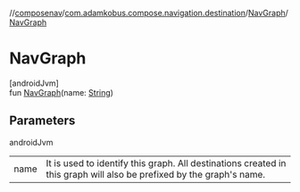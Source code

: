 //[composenav](../../../index.md)/[com.adamkobus.compose.navigation.destination](../index.md)/[NavGraph](index.md)/[NavGraph](-nav-graph.md)

# NavGraph

[androidJvm]\
fun [NavGraph](-nav-graph.md)(name: [String](https://kotlinlang.org/api/latest/jvm/stdlib/kotlin/-string/index.html))

## Parameters

androidJvm

| | |
|---|---|
| name | It is used to identify this graph. All destinations created in this graph will also be prefixed by the graph's name. |
